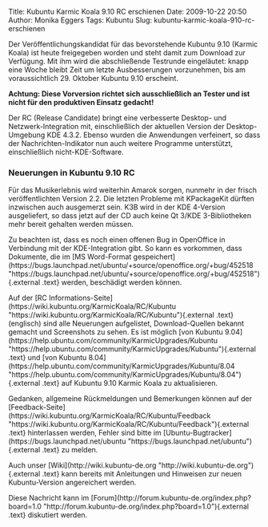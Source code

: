 Title: Kubuntu Karmic Koala 9.10 RC erschienen
Date: 2009-10-22 20:50
Author: Monika Eggers
Tags: Kubuntu
Slug: kubuntu-karmic-koala-910-rc-erschienen

Der Veröffentlichungskandidat für das bevorstehende Kubuntu 9.10 (Karmic
Koala) ist heute freigegeben worden und steht damit zum Download zur
Verfügung. Mit ihm wird die abschließende Testrunde eingeläutet: knapp
eine Woche bleibt Zeit um letzte Ausbesserungen vorzunehmen, bis am
voraussichtlich 29. Oktober Kubuntu 9.10 erscheint.  

**Achtung: Diese Vorversion richtet sich ausschließlich an Tester und
ist nicht für den produktiven Einsatz gedacht!**

</p>
Der RC (Release Candidate) bringt eine verbesserte Desktop- und
Netzwerk-Integration mit, einschließlich der aktuellen Version der
Desktop-Umgebung KDE 4.3.2. Ebenso wurden die Anwendungen verfeinert, so
dass der Nachrichten-Indikator nun auch weitere Programme unterstützt,
einschließlich nicht-KDE-Software.

</p>
<!--break--><!--break-->

### Neuerungen in Kubuntu 9.10 RC

</p>
Für das Musikerlebnis wird weiterhin Amarok sorgen, nunmehr in der
frisch veröffentlichten Version 2.2. Die letzten Probleme mit
KPackageKit dürften inzwischen auch ausgemerzt sein. K3B wird in der KDE
4-Version ausgeliefert, so dass jetzt auf der CD auch keine Qt 3/KDE
3-Bibliotheken mehr bereit gehalten werden müssen.

</p>
Zu beachten ist, dass es noch einen offenen Bug in OpenOffice in
Verbindung mit der KDE-Integration gibt. So kann es vorkommen, dass
Dokumente, die im [MS Word-Format
gespeichert](https://bugs.launchpad.net/ubuntu/+source/openoffice.org/+bug/452518 "https://bugs.launchpad.net/ubuntu/+source/openoffice.org/+bug/452518"){.external
.text} werden, beschädigt werden können.

</p>
Auf der [RC
Informations-Seite](https://wiki.kubuntu.org/KarmicKoala/RC/Kubuntu "https://wiki.kubuntu.org/KarmicKoala/RC/Kubuntu"){.external
.text} (englisch) sind alle Neuerungen aufgelistet, Download-Quellen
bekannt gemacht und Screenshots zu sehen. Es ist möglich [von Kubuntu
9.04](https://help.ubuntu.com/community/KarmicUpgrades/Kubuntu "https://help.ubuntu.com/community/KarmicUpgrades/Kubuntu"){.external
.text} und [von Kubuntu
8.04](https://help.ubuntu.com/community/KarmicUpgrades/Kubuntu/8.04 "https://help.ubuntu.com/community/KarmicUpgrades/Kubuntu/8.04"){.external
.text} auf Kubuntu 9.10 Karmic Koala zu aktualisieren.

</p>
Gedanken, allgemeine Rückmeldungen und Bemerkungen können auf der
[Feedback-Seite](https://wiki.kubuntu.org/KarmicKoala/RC/Kubuntu/Feedback "https://wiki.kubuntu.org/KarmicKoala/RC/Kubuntu/Feedback"){.external
.text} hinterlassen werden, Fehler sind bitte im
[Ubuntu-Bugtracker](https://bugs.launchpad.net/ubuntu "https://bugs.launchpad.net/ubuntu"){.external
.text} zu melden.

</p>
Auch unser
[Wiki](http://wiki.kubuntu-de.org "http://wiki.kubuntu-de.org"){.external
.text} kann bereits mit Anleitungen und Hinweisen zur neuen
Kubuntu-Version angereichert werden.

</p>
Diese Nachricht kann im
[Forum](http://forum.kubuntu-de.org/index.php?board=1.0 "http://forum.kubuntu-de.org/index.php?board=1.0"){.external
.text} diskutiert werden.

</p>

